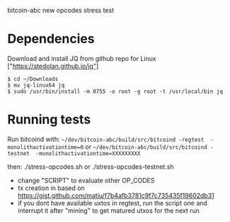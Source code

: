 
bitcoin-abc new opcodes stress test

Dependencies
=====================
Download and install JQ from github repo for Linux  ["https://stedolan.github.io/jq"]

```
$ cd ~/Downloads
$ mv jq-linux64 jq
$ sudo /usr/bin/install -m 0755 -o root -g root -t /usr/local/bin jq
```

Running tests
=================
Run bitcoind with:
`~/dev/bitcoin-abc/build/src/bitcoind -regtest  -monolithactivationtime=0`
or
`~/dev/bitcoin-abc/build/src/bitcoind -testnet  -monolithactivationtime=XXXXXXXXX`

then:
./stress-opcodes.sh
or
./stress-opcodes-testnet.sh

 * change "SCRIPT" to evaluate other OP_CODES
 * tx creation in based on https://gist.github.com/matiu/f7b4afb3781c9f7c735435f19602db31
 * if you dont have available uxtos in regtest, run the script one and interrupt it after "mining" to get matured utxos for the next run



